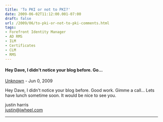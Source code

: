 ```yaml
---
title: 'To PKI or not to PKI?'
date: 2009-06-02T11:12:00.001-07:00
draft: false
url: /2009/06/to-pki-or-not-to-pki-comments.html
tags: 
- Forefront Identity Manager
- AD RMS
- ILM
- Certificates
- CLM
- RMS
---
```


#### Hey Dave, I didn't notice your blog before. Go...
[Unknown](https://www.blogger.com/profile/03913540078710260918 "noreply@blogger.com") - <time datetime="2009-06-07T22:52:46.595-07:00">Jun 0, 2009</time>

Hey Dave, I didn't notice your blog before. Good work. Gimme a call... Lets have lunch sometime soon. It would be nice to see you.  
  
justin harris  
justin@jwheel.com
<hr />
